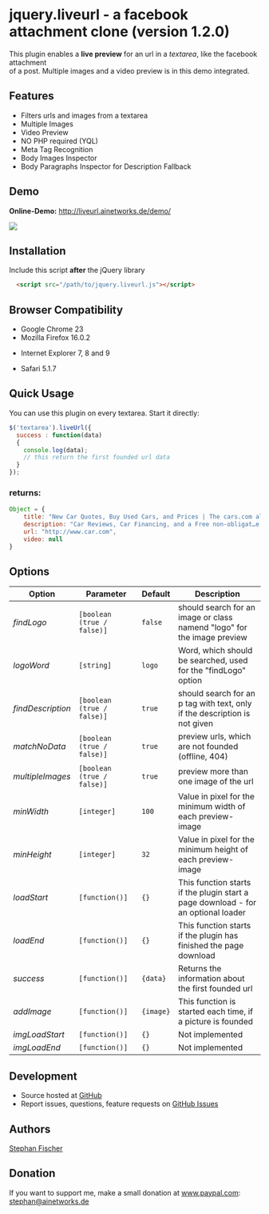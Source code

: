 # jquery.liveurl - a facebook attachment clone (version 1.2.0)

This plugin enables a **live preview** for an url in a *textarea*,
like the facebook attachment<br/> of a post. Multiple images and a video preview is in this demo integrated.

## Features
 + Filters urls and images from a textarea
 + Multiple Images
 + Video Preview
 + NO PHP required (YQL)
 + Meta Tag Recognition
 + Body Images Inspector
 + Body Paragraphs Inspector for Description Fallback
 

## Demo
**Online-Demo:** http://liveurl.ainetworks.de/demo/

[![](http://25.media.tumblr.com/tumblr_mdiyp1bDim1rl9djro1_1280.png)](http://25.media.tumblr.com/tumblr_mdiyp1bDim1rl9djro1_1280.png)

## Installation
Include this script **after** the jQuery library
```html
  <script src="/path/to/jquery.liveurl.js"></script>
```

## Browser Compatibility
 + Google Chrome 23
 + Mozilla Firefox 16.0.2
 * Internet Explorer 7, 8 and 9
 + Safari 5.1.7

## Quick Usage
You can use this plugin on every textarea. Start it directly:

```javascript
$('textarea').liveUrl({
  success : function(data) 
  {  
    console.log(data);
    // this return the first founded url data
  }
});
```
### returns: ###
```javascript
Object = {
    title: "New Car Quotes, Buy Used Cars, and Prices | The cars.com alternative  | Car.com", 
    description: "Car Reviews, Car Financing, and a Free non-obligat…e.", 
    url: "http://www.car.com", 
    video: null
}
```

## Options

| Option | Parameter | Default |  Description |
| ------------- | ------------- |------------- | ------------- |
| *findLogo* | `[boolean (true / false)]` | `false` |  should search for an image or class namend "logo" for the image preview |  
| *logoWord* | `[string]` | `logo`  | Word, which should be searched, used for the "findLogo" option  | 
| *findDescription* | `[boolean (true / false)]` | `true` |  should search for an p tag with text, only if the description is not given |  
| *matchNoData* | `[boolean (true / false)]` | `true`  |  preview urls, which are not founded (offline, 404) |  
| *multipleImages* | `[boolean (true / false)]` | `true`  |  preview more than one  image of the url  | 
| *minWidth* | `[integer]` | `100`  |  Value in pixel for the minimum width of each preview-image  | 
| *minHeight* | `[integer]` | `32`  |  Value in pixel for the minimum height of each preview-image  | 
| *loadStart* | `[function()]` | `{}`  | This function starts if the plugin start a page download - for an optional loader | 
| *loadEnd* | `[function()]` | `{}`  | This function starts if the plugin has finished the page download | 
| *success* | `[function()]` | `{data}`  | Returns the information about the first founded url | 
| *addImage* | `[function()]` | `{image}`  | This function is started each time, if a picture is founded | 
| *imgLoadStart* | `[function()]` | `{}`  | Not implemented | 
| *imgLoadEnd* | `[function()]` | `{}`  | Not implemented | 

## Development

- Source hosted at [GitHub](https://github.com/stephan-fischer/jQuery-LiveUrl)
- Report issues, questions, feature requests on [GitHub Issues](https://github.com/stephan-fischer/jQuery-LiveUrl/issues)

## Authors

[Stephan Fischer](https://github.com/stephan-fischer)


## Donation
If you want to support me, make a small donation  at www.paypal.com: stephan@ainetworks.de
